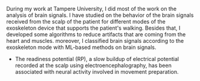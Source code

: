 
During my work at Tampere University, I did most of the work on the analysis of brain signals. I have studied on the behavior of the brain signals received from the scalp of the patient for different modes of the exoskeleton device that supports the patient's walking. Besides that, I developed some algorithms to reduce artifacts that are coming from the heart and muscles. moreover, I classified brain signals according to the exoskeleton mode  with ML-based methods on brain signals.

- The readiness potential (RP), a slow buildup of electrical potential recorded at the scalp using electroencephalography, has been associated with neural activity
involved in movement preparation.
